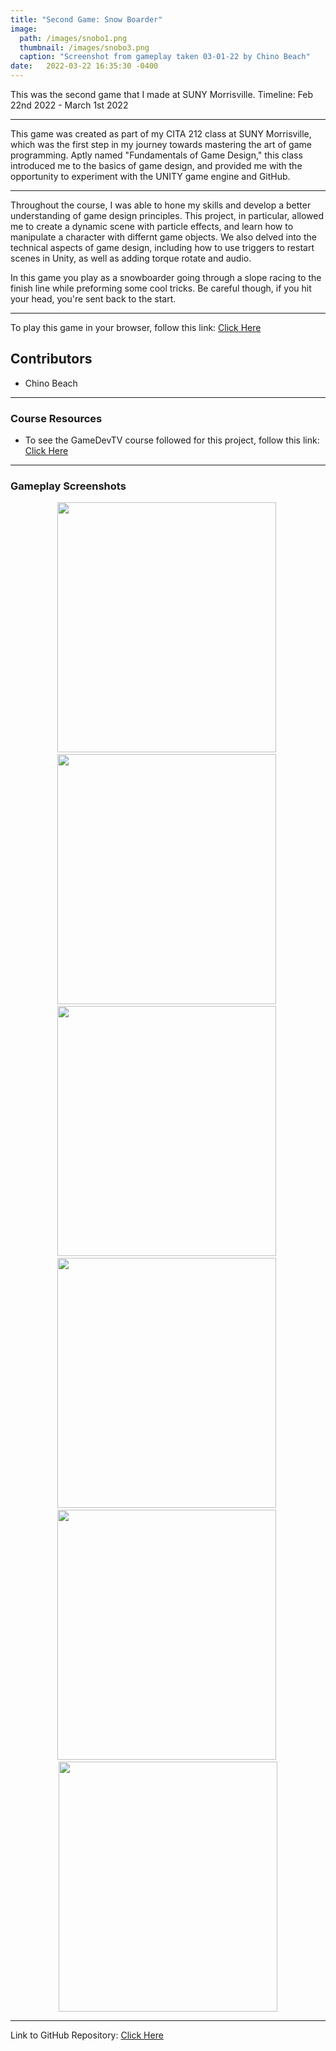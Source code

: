 ```yaml
---
title: "Second Game: Snow Boarder"
image: 
  path: /images/snobo1.png
  thumbnail: /images/snobo3.png
  caption: "Screenshot from gameplay taken 03-01-22 by Chino Beach"
date:   2022-03-22 16:35:30 -0400
---
```


This was the second game that I made at SUNY Morrisville.
Timeline: Feb 22nd 2022 - March 1st 2022

---

This game was created as part of my CITA 212 class at SUNY Morrisville, which was the first step in my journey towards mastering the art of game programming. Aptly named "Fundamentals of Game Design," this class introduced me to the basics of game design, and provided me with the opportunity to experiment with the UNITY game engine and GitHub.

---

Throughout the course, I was able to hone my skills and develop a better understanding of game design principles. This project, in particular, allowed me to create a dynamic scene with particle effects, and learn how to manipulate a character with differnt game objects. We also delved into the technical aspects of game design, including how to use triggers to restart scenes in Unity, as well as adding torque rotate and audio.

In this game you play as a snowboarder going through a slope racing to the finish line while preforming some cool tricks. Be careful though, if you hit your head, you're sent back to the start. 

---

To play this game in your browser, follow this link: <a href="https://chinobeach.itch.io/snowboarder">Click Here</a> 

## Contributors
* Chino Beach

---

### Course Resources
* To see the GameDevTV course followed for this project, follow this link: <a href="https://www.gamedev.tv/courses/enrolled/1394720">Click Here</a> 

---

### Gameplay Screenshots
<div align="center">

  <img src="/images/snobo2.png" alt="" width="350" height="400">&nbsp;
  <img src="/images/snobo4.png" alt="" width="350" height="400">&nbsp;
  <img src="/images/snobo5.png" alt="" width="350" height="400">&nbsp; 
  <img src="/images/snobo6.png" alt="" width="350" height="400">&nbsp;
  <img src="/images/snobo7.png" alt="" width="350" height="400">&nbsp;
  <img src="/images/snobo8.png" alt="" width="350" height="400"> 

</div>

---

Link to GitHub Repository: <a href="https://github.com/ChinoBeach/BeachSnowBoarder">Click Here</a>
